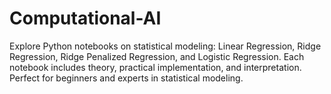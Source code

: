 # Computational-AI
Explore Python notebooks on statistical modeling: Linear Regression, Ridge Regression, Ridge Penalized Regression, and Logistic Regression. Each notebook includes theory, practical implementation, and interpretation. Perfect for beginners and experts in statistical modeling.

